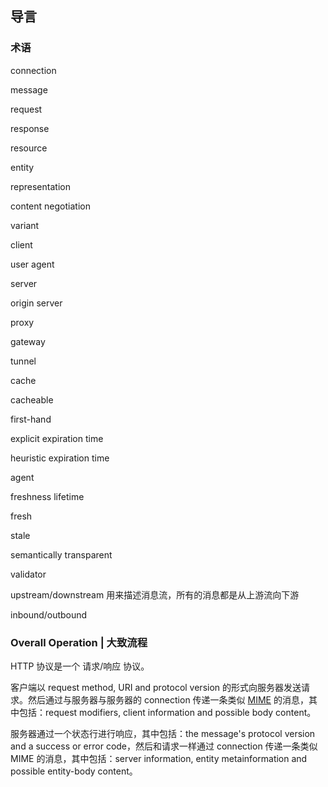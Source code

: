 ## 导言

### 术语

connection

message

request

response

resource

entity

representation

content negotiation

variant

client

user agent

server

origin server

proxy

gateway

tunnel

cache

cacheable

first-hand

explicit expiration time

heuristic expiration time

agent

freshness lifetime

fresh

stale

semantically transparent

validator


upstream/downstream
用来描述消息流，所有的消息都是从上游流向下游

inbound/outbound


### Overall Operation | 大致流程

HTTP 协议是一个 请求/响应 协议。

客户端以 request method, URI and protocol version 的形式向服务器发送请求。然后通过与服务器与服务器的 connection 传递一条类似 [MIME][1] 的消息，其中包括：request modifiers, client information and possible body content。

服务器通过一个状态行进行响应，其中包括：the message's protocol version and a success or error code，然后和请求一样通过 connection 传递一条类似 MIME 的消息，其中包括：server information, entity metainformation and possible entity-body content。



[1]: https://en.wikipedia.org/wiki/MIME
